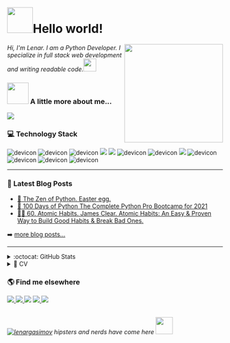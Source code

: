 <H1>
<img src="https://octodex.github.com/images/daftpunktocat-thomas.gif" width="60px">Hello world!
</H1>

<img align='right' src="https://media.giphy.com/media/M9gbBd9nbDrOTu1Mqx/giphy.gif" width="230">


<p><em>Hi, I'm Lenar. I am a Python Developer. I specialize in full stack web development and writing readable code.<img src="https://media.giphy.com/media/WUlplcMpOCEmTGBtBW/giphy.gif" width="30"> 
</em></p>

### <img src="https://media.giphy.com/media/VgCDAzcKvsR6OM0uWg/giphy.gif" width="50"> A little more about me...  

<!-- Spotify -->
<div>
	<a href="#"><img src="https://spotify-recently-played-readme.vercel.app/api?user=lyc5820s2tgyaacnm646qlk8h"></a>
</div>

<!-- Technologies I know -->
### 💻 Technology Stack

<div>
	<img src="https://img.shields.io/badge/HTML-239120?style=for-the-badge&logo=html5&logoColor=white" alt="devicon" />
	<img src="https://img.shields.io/badge/CSS-239120?&style=for-the-badge&logo=css3&logoColor=white" alt="devicon" />
	<img src="https://img.shields.io/badge/Bootstrap-563D7C?style=for-the-badge&logo=bootstrap&logoColor=white" alt="devicon" />	
	<img src="https://img.shields.io/badge/Python-3776AB?style=for-the-badge&logo=python&logoColor=white" />
	<img src="https://img.shields.io/badge/Flask-000000?style=for-the-badge&logo=flask&logoColor=white" />
	<img src="https://img.shields.io/badge/Django-092E20?style=for-the-badge&logo=django&logoColor=white" alt="devicon" />
	<img src="https://img.shields.io/badge/Git-F05032?style=for-the-badge&logo=git&logoColor=white" alt="devicon" />
	<img src="https://img.shields.io/badge/Docker-2CA5E0?style=for-the-badge&logo=docker&logoColor=white" />
	<img src="https://img.shields.io/badge/PostgreSQL-316192?style=for-the-badge&logo=postgresql&logoColor=white" alt="devicon" />
	<img src="https://img.shields.io/badge/Linux-FCC624?style=for-the-badge&logo=linux&logoColor=black" alt="devicon" />
	<img src="https://img.shields.io/badge/Jupyter-F37626.svg?&style=for-the-badge&logo=Jupyter&logoColor=white" alt="devicon" />
	<img src="https://img.shields.io/badge/pycharm-143?style=for-the-badge&logo=pycharm&logoColor=black&color=black&labelColor=green" alt="devicon" />
</div>

---

### 📕 Latest Blog Posts

<!-- BLOG-POST-LIST:START -->
- [🥚 The Zen of Python. Easter egg.](https://lenar-blog.herokuapp.com/post/8)
- [🐍 100 Days of Python The Complete Python Pro Bootcamp for 2021](https://lenar-blog.herokuapp.com/post/5)
- [🏃‍♂️ 60. Atomic Habits. James Clear. Atomic Habits: An Easy & Proven Way to Build Good Habits & Break Bad Ones.](https://lenar-blog.herokuapp.com/post/7)
<!-- BLOG-POST-LIST:END -->

➡️ [more blog posts...](https://lenar-blog.herokuapp.com)

---

<details>
  <summary>:octocat: GitHub Stats</summary>
  <div align="center">
  <a href="https://github.com/lenargasimov">
    <img height="180em" src="https://github-readme-stats.vercel.app/api?username=lenargasimov&show_icons=true&theme=dracula&include_all_commits=true&count_private=true"/>
    <img height="180em" src="https://github-readme-stats.vercel.app/api/top-langs/?username=lenargasimov&layout=compact&langs_count=16&theme=dracula"/>
   </a>
  </div>
</details>

<!--  CV -->
<details>
  <summary>📃 CV</summary>

## Education

- 📖 **100 Days of Code - The Complete Python Pro Bootcamp for 2021**\
📆 2021 - 2021\
📍 **London App Brewery** - Udemy



## Experience


- 👨‍💻 **Junior Full-Stack Web Developer Internship**\
📆 2020 - 2020\
📍 **CodesFord** - Melbourne, Victoria, Australia

<img alt="" src="https://img.shields.io/badge/Figma-F24E1E?style=for-the-badge&logo=figma&logoColor=white"/>	
<img align="" src="https://img.shields.io/badge/HTML-239120?style=for-the-badge&logo=html5&logoColor=white" />
<img align="" src="https://img.shields.io/badge/CSS-239120?&style=for-the-badge&logo=css3&logoColor=white" />
<img align="" src="https://img.shields.io/badge/Bootstrap-563D7C?style=for-the-badge&logo=bootstrap&logoColor=white" />
<img align="" src="https://img.shields.io/badge/Python-3776AB?style=for-the-badge&logo=python&logoColor=white" />
<img align="" src="https://img.shields.io/badge/Django-092E20?style=for-the-badge&logo=django&logoColor=white" />
<img align="" src="https://img.shields.io/badge/SQLite-07405E?style=for-the-badge&logo=sqlite&logoColor=white" />
<img align="" src="https://img.shields.io/badge/GitHub-100000?style=for-the-badge&logo=github&logoColor=white" />
<img align="" src="https://img.shields.io/badge/Heroku-430098?style=for-the-badge&logo=heroku&logoColor=white" />
<img align="" src="https://img.shields.io/badge/Slack-4A154B?style=for-the-badge&logo=slack&logoColor=white" />
	
<br>
<br>
	
- 👨‍💻 **Full-Stack Web Developer**\
📆 2021 - ∞\
📍 **Freelance** - 🏠 Working from home
<img align="" src="https://img.shields.io/badge/HTML-239120?style=for-the-badge&logo=html5&logoColor=white" />
<img align="" src="https://img.shields.io/badge/CSS-239120?&style=for-the-badge&logo=css3&logoColor=white" />
<img align="" src="https://img.shields.io/badge/Bootstrap-563D7C?style=for-the-badge&logo=bootstrap&logoColor=white" />
<img align="" src="https://img.shields.io/badge/Python-3776AB?style=for-the-badge&logo=python&logoColor=white" />
<img align="" src="https://img.shields.io/badge/Django-092E20?style=for-the-badge&logo=django&logoColor=white" />
<img align="" src="https://img.shields.io/badge/GitHub-100000?style=for-the-badge&logo=github&logoColor=white" />
<img align="" src="https://img.shields.io/badge/Heroku-430098?style=for-the-badge&logo=heroku&logoColor=white" />
<img src="https://img.shields.io/badge/Docker-2CA5E0?style=for-the-badge&logo=docker&logoColor=white" />
<img src="https://img.shields.io/badge/PostgreSQL-316192?style=for-the-badge&logo=postgresql&logoColor=white" alt="devicon" />
<img src="https://img.shields.io/badge/pycharm-143?style=for-the-badge&logo=pycharm&logoColor=black&color=black&labelColor=green" alt="devicon" />

<br>
<br>
	
➡️ [more...](https://lenargasimov.dev/templates/cv.html)
	
</details>

<!-- Navbar links -->

### 🌎 Find me elsewhere 

<div>
<a href="https://lenargasimov.dev" target="_blank">
    <img src="https://img.shields.io/badge/Website/Blog-black?&style=for-the-badge&logo=website&logoColor=white" />
  </a>
  <a href="https://www.linkedin.com/in/lenargasimov/" target="_blank">
    <img src="https://img.shields.io/badge/linkedin-%230077B5.svg?&style=for-the-badge&logo=linkedin&logoColor=white" />
  </a>
	<a href="https://twitter.com/lenargasimov" target="_blank">
    <img src="https://img.shields.io/badge/Twitter-1DA1F2?style=for-the-badge&logo=twitter&logoColor=white"></a>
  <a href="https://www.instagram.com/lenargasimov" target="_blank">
    <img src="https://img.shields.io/badge/instagram-%23E4405F.svg?&style=for-the-badge&logo=instagram&logoColor=white" />        
  </a>
  <a href="mailto:lenargasimovdev@gmail.com" target="_blank">
    <img src="https://img.shields.io/badge/Gmail-D14836?style=for-the-badge&logo=gmail&logoColor=white" />        
  </a>
</div>

<br>

<p><em>
   <a href="#"> <img src="https://komarev.com/ghpvc/?username=lenargasimov&label=Visits&color=0e75b6&style=flat" alt="lenargasimov" /></a> hipsters and nerds have come here <img src="https://media.giphy.com/media/LnQjpWaON8nhr21vNW/giphy.gif" width="40">
</em></p>

